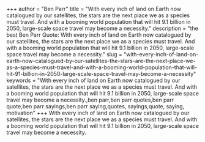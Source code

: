 +++
author = "Ben Parr"
title = "With every inch of land on Earth now catalogued by our satellites, the stars are the next place we as a species must travel. And with a booming world population that will hit 9.1 billion in 2050, large-scale space travel may become a necessity."
description = "the best Ben Parr Quote: With every inch of land on Earth now catalogued by our satellites, the stars are the next place we as a species must travel. And with a booming world population that will hit 9.1 billion in 2050, large-scale space travel may become a necessity."
slug = "with-every-inch-of-land-on-earth-now-catalogued-by-our-satellites-the-stars-are-the-next-place-we-as-a-species-must-travel-and-with-a-booming-world-population-that-will-hit-91-billion-in-2050-large-scale-space-travel-may-become-a-necessity"
keywords = "With every inch of land on Earth now catalogued by our satellites, the stars are the next place we as a species must travel. And with a booming world population that will hit 9.1 billion in 2050, large-scale space travel may become a necessity.,ben parr,ben parr quotes,ben parr quote,ben parr sayings,ben parr saying,quotes, sayings,quote, saying, motivation"
+++
With every inch of land on Earth now catalogued by our satellites, the stars are the next place we as a species must travel. And with a booming world population that will hit 9.1 billion in 2050, large-scale space travel may become a necessity.
